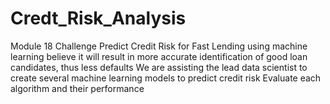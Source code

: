 # Credt_Risk_Analysis
Module 18 Challenge
Predict Credit Risk for Fast Lending using machine learning
believe it will result in more accurate identification of good loan candidates, thus less defaults
We are assisting the lead data scientist to create several machine learning models to predict credit risk
Evaluate each algorithm and their performance
